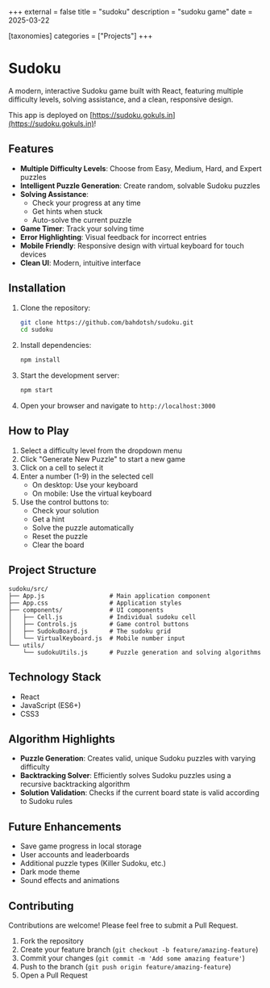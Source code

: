 +++
external = false
title = "sudoku"
description = "sudoku game"
date = 2025-03-22

[taxonomies]
categories = ["Projects"]
+++

# Sudoku

A modern, interactive Sudoku game built with React, featuring multiple difficulty levels, solving assistance, and a clean, responsive design.

This app is deployed on [https://sudoku.gokuls.in](https://sudoku.gokuls.in)!
<!-- more -->

## Features

- **Multiple Difficulty Levels**: Choose from Easy, Medium, Hard, and Expert puzzles
- **Intelligent Puzzle Generation**: Create random, solvable Sudoku puzzles
- **Solving Assistance**:
  - Check your progress at any time
  - Get hints when stuck
  - Auto-solve the current puzzle
- **Game Timer**: Track your solving time
- **Error Highlighting**: Visual feedback for incorrect entries
- **Mobile Friendly**: Responsive design with virtual keyboard for touch devices
- **Clean UI**: Modern, intuitive interface

## Installation

1. Clone the repository:
   ```bash
   git clone https://github.com/bahdotsh/sudoku.git
   cd sudoku
   ```

2. Install dependencies:
   ```bash
   npm install
   ```

3. Start the development server:
   ```bash
   npm start
   ```

4. Open your browser and navigate to `http://localhost:3000`

## How to Play

1. Select a difficulty level from the dropdown menu
2. Click "Generate New Puzzle" to start a new game
3. Click on a cell to select it
4. Enter a number (1-9) in the selected cell
   - On desktop: Use your keyboard
   - On mobile: Use the virtual keyboard
5. Use the control buttons to:
   - Check your solution
   - Get a hint
   - Solve the puzzle automatically
   - Reset the puzzle
   - Clear the board

## Project Structure

```
sudoku/src/
├── App.js                  # Main application component
├── App.css                 # Application styles
├── components/             # UI components
│   ├── Cell.js             # Individual sudoku cell
│   ├── Controls.js         # Game control buttons
│   ├── SudokuBoard.js      # The sudoku grid
│   └── VirtualKeyboard.js  # Mobile number input
└── utils/
    └── sudokuUtils.js      # Puzzle generation and solving algorithms
```

## Technology Stack

- React
- JavaScript (ES6+)
- CSS3

## Algorithm Highlights

- **Puzzle Generation**: Creates valid, unique Sudoku puzzles with varying difficulty
- **Backtracking Solver**: Efficiently solves Sudoku puzzles using a recursive backtracking algorithm
- **Solution Validation**: Checks if the current board state is valid according to Sudoku rules

## Future Enhancements

- Save game progress in local storage
- User accounts and leaderboards
- Additional puzzle types (Killer Sudoku, etc.)
- Dark mode theme
- Sound effects and animations

## Contributing

Contributions are welcome! Please feel free to submit a Pull Request.

1. Fork the repository
2. Create your feature branch (`git checkout -b feature/amazing-feature`)
3. Commit your changes (`git commit -m 'Add some amazing feature'`)
4. Push to the branch (`git push origin feature/amazing-feature`)
5. Open a Pull Request
